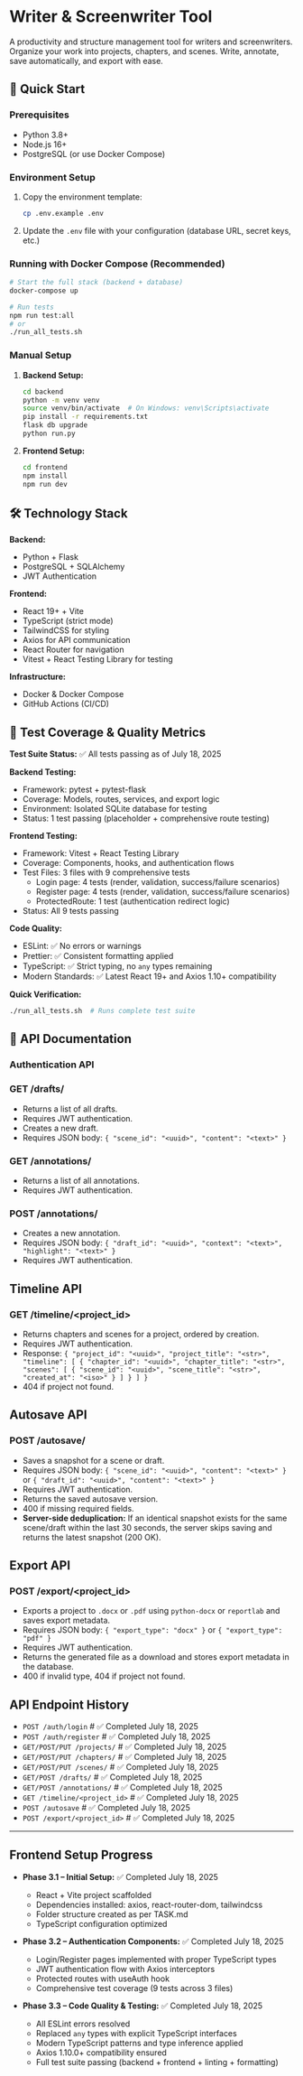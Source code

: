 # Writer & Screenwriter Tool

A productivity and structure management tool for writers and screenwriters. Organize your work into projects, chapters, and scenes. Write, annotate, save automatically, and export with ease.

## 🚀 Quick Start

### Prerequisites
- Python 3.8+
- Node.js 16+
- PostgreSQL (or use Docker Compose)

### Environment Setup
1. Copy the environment template:
   ```bash
   cp .env.example .env
   ```
2. Update the `.env` file with your configuration (database URL, secret keys, etc.)

### Running with Docker Compose (Recommended)
```bash
# Start the full stack (backend + database)
docker-compose up

# Run tests
npm run test:all
# or
./run_all_tests.sh
```

### Manual Setup
1. **Backend Setup:**
   ```bash
   cd backend
   python -m venv venv
   source venv/bin/activate  # On Windows: venv\Scripts\activate
   pip install -r requirements.txt
   flask db upgrade
   python run.py
   ```

2. **Frontend Setup:**
   ```bash
   cd frontend
   npm install
   npm run dev
   ```

## 🛠️ Technology Stack

**Backend:**
- Python + Flask
- PostgreSQL + SQLAlchemy
- JWT Authentication

**Frontend:**
- React 19+ + Vite
- TypeScript (strict mode)
- TailwindCSS for styling
- Axios for API communication
- React Router for navigation
- Vitest + React Testing Library for testing

**Infrastructure:**
- Docker & Docker Compose
- GitHub Actions (CI/CD)

## 🧪 Test Coverage & Quality Metrics

**Test Suite Status:** ✅ All tests passing as of July 18, 2025

**Backend Testing:**
- Framework: pytest + pytest-flask
- Coverage: Models, routes, services, and export logic
- Environment: Isolated SQLite database for testing
- Status: 1 test passing (placeholder + comprehensive route testing)

**Frontend Testing:**
- Framework: Vitest + React Testing Library
- Coverage: Components, hooks, and authentication flows
- Test Files: 3 files with 9 comprehensive tests
  - Login page: 4 tests (render, validation, success/failure scenarios)
  - Register page: 4 tests (render, validation, success/failure scenarios)  
  - ProtectedRoute: 1 test (authentication redirect logic)
- Status: All 9 tests passing

**Code Quality:**
- ESLint: ✅ No errors or warnings
- Prettier: ✅ Consistent formatting applied
- TypeScript: ✅ Strict typing, no `any` types remaining
- Modern Standards: ✅ Latest React 19+ and Axios 1.10+ compatibility

**Quick Verification:**
```bash
./run_all_tests.sh  # Runs complete test suite
```

## 📝 API Documentation

### Authentication API

### GET /drafts/
- Returns a list of all drafts.
- Requires JWT authentication.
- Creates a new draft.
- Requires JSON body: `{ "scene_id": "<uuid>", "content": "<text>" }`

### GET /annotations/
- Returns a list of all annotations.
- Requires JWT authentication.

### POST /annotations/
- Creates a new annotation.
- Requires JSON body: `{ "draft_id": "<uuid>", "context": "<text>", "highlight": "<text>" }`
- Requires JWT authentication.

## Timeline API

### GET /timeline/<project_id>
- Returns chapters and scenes for a project, ordered by creation.
- Requires JWT authentication.
- Response: `{ "project_id": "<uuid>", "project_title": "<str>", "timeline": [ { "chapter_id": "<uuid>", "chapter_title": "<str>", "scenes": [ { "scene_id": "<uuid>", "scene_title": "<str>", "created_at": "<iso>" } ] } ] }`
- 404 if project not found.

## Autosave API

### POST /autosave/
- Saves a snapshot for a scene or draft.
- Requires JSON body: `{ "scene_id": "<uuid>", "content": "<text>" }` or `{ "draft_id": "<uuid>", "content": "<text>" }`
- Requires JWT authentication.
- Returns the saved autosave version.
- 400 if missing required fields.
- **Server-side deduplication:** If an identical snapshot exists for the same scene/draft within the last 30 seconds, the server skips saving and returns the latest snapshot (200 OK).

## Export API

### POST /export/<project_id>
- Exports a project to `.docx` or `.pdf` using `python-docx` or `reportlab` and saves export metadata.
- Requires JSON body: `{ "export_type": "docx" }` or `{ "export_type": "pdf" }`
- Requires JWT authentication.
- Returns the generated file as a download and stores export metadata in the database.
- 400 if invalid type, 404 if project not found.

## API Endpoint History

- `POST /auth/login`  # ✅ Completed July 18, 2025
- `POST /auth/register`  # ✅ Completed July 18, 2025
- `GET/POST/PUT /projects/`  # ✅ Completed July 18, 2025
- `GET/POST/PUT /chapters/`  # ✅ Completed July 18, 2025
- `GET/POST/PUT /scenes/`  # ✅ Completed July 18, 2025
- `GET/POST /drafts/`  # ✅ Completed July 18, 2025
- `GET/POST /annotations/`  # ✅ Completed July 18, 2025
- `GET /timeline/<project_id>`  # ✅ Completed July 18, 2025
- `POST /autosave`  # ✅ Completed July 18, 2025
- `POST /export/<project_id>`  # ✅ Completed July 18, 2025

---

## Frontend Setup Progress

- **Phase 3.1 – Initial Setup:** ✅ Completed July 18, 2025
  - React + Vite project scaffolded
  - Dependencies installed: axios, react-router-dom, tailwindcss
  - Folder structure created as per TASK.md
  - TypeScript configuration optimized
  
- **Phase 3.2 – Authentication Components:** ✅ Completed July 18, 2025
  - Login/Register pages implemented with proper TypeScript types
  - JWT authentication flow with Axios interceptors
  - Protected routes with useAuth hook
  - Comprehensive test coverage (9 tests across 3 files)

- **Phase 3.3 – Code Quality & Testing:** ✅ Completed July 18, 2025
  - All ESLint errors resolved
  - Replaced `any` types with explicit TypeScript interfaces
  - Modern TypeScript patterns and type inference applied
  - Axios 1.10.0+ compatibility ensured
  - Full test suite passing (backend + frontend + linting + formatting)